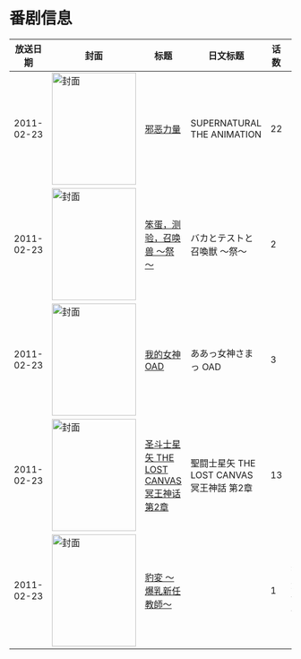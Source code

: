# 番剧信息

|放送日期|封面|标题|日文标题|话数|评分|评分人数|
|---|---|---|---|---|---|---|
|2011-02-23|<img src="https://lain.bgm.tv/pic/cover/c/4e/86/10184_01m1f.jpg" alt="封面" style="width:150px;height:200px;object-fit:cover;">|[邪恶力量](https://bangumi.tv/subject/10184)|SUPERNATURAL THE ANIMATION|22|6.5|43人评分|
|2011-02-23|<img src="https://lain.bgm.tv/pic/cover/c/63/1c/12496_pmH33.jpg" alt="封面" style="width:150px;height:200px;object-fit:cover;">|[笨蛋，测验，召唤兽 ～祭～](https://bangumi.tv/subject/12496)|バカとテストと召喚獣 〜祭〜|2|7.3|3640人评分|
|2011-02-23|<img src="https://lain.bgm.tv/pic/cover/c/59/bb/12546_DDTdd.jpg" alt="封面" style="width:150px;height:200px;object-fit:cover;">|[我的女神 OAD](https://bangumi.tv/subject/12546)|ああっ女神さまっ OAD|3|7.0|281人评分|
|2011-02-23|<img src="https://lain.bgm.tv/pic/cover/c/00/4a/12558_jMGc7.jpg" alt="封面" style="width:150px;height:200px;object-fit:cover;">|[圣斗士星矢 THE LOST CANVAS 冥王神话 第2章](https://bangumi.tv/subject/12558)|聖闘士星矢 THE LOST CANVAS 冥王神話 第2章|13|7.4|614人评分|
|2011-02-23|<img src="https://bangumi.tv/img/no_icon_subject.png" alt="封面" style="width:150px;height:200px;object-fit:cover;">|[豹変 ～爆乳新任教師～](https://bangumi.tv/subject/279092)||1|暂无评分|少于10人评分|
